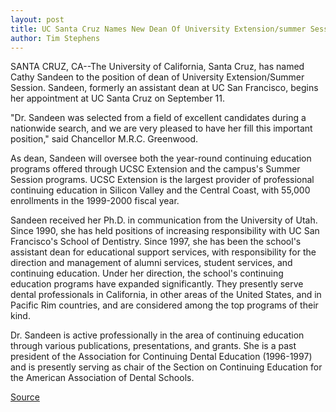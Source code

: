 ```yaml
---
layout: post
title: UC Santa Cruz Names New Dean Of University Extension/summer Session
author: Tim Stephens
---
```


SANTA CRUZ, CA--The University of California, Santa Cruz, has named Cathy Sandeen to the position of dean of University Extension/Summer Session. Sandeen, formerly an assistant dean at UC San Francisco, begins her appointment at UC Santa Cruz on September 11.

"Dr. Sandeen was selected from a field of excellent candidates during a nationwide search, and we are very pleased to have her fill this important position," said Chancellor M.R.C. Greenwood.

As dean, Sandeen will oversee both the year-round continuing education programs offered through UCSC Extension and the campus's Summer Session programs. UCSC Extension is the largest provider of professional continuing education in Silicon Valley and the Central Coast, with 55,000 enrollments in the 1999-2000 fiscal year.

Sandeen received her Ph.D. in communication from the University of Utah. Since 1990, she has held positions of increasing responsibility with UC San Francisco's School of Dentistry. Since 1997, she has been the school's assistant dean for educational support services, with responsibility for the direction and management of alumni services, student services, and continuing education. Under her direction, the school's continuing education programs have expanded significantly. They presently serve dental professionals in California, in other areas of the United States, and in Pacific Rim countries, and are considered among the top programs of their kind.

Dr. Sandeen is active professionally in the area of continuing education through various publications, presentations, and grants. She is a past president of the Association for Continuing Dental Education (1996-1997) and is presently serving as chair of the Section on Continuing Education for the American Association of Dental Schools.

[Source](http://www1.ucsc.edu/news_events/press_releases/archive/00-01/09-00/sandeen_unex.htm "Permalink to UC Santa Cruz names new dean of University Extension/Summer Session")
